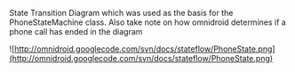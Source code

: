 State Transition Diagram which was used as the basis for the PhoneStateMachine class. Also take note on how omnidroid determines if a phone call has ended in the diagram

![http://omnidroid.googlecode.com/svn/docs/stateflow/PhoneState.png](http://omnidroid.googlecode.com/svn/docs/stateflow/PhoneState.png)